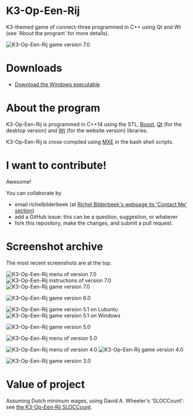 # K3-Op-Een-Rij

K3-themed game of connect-three programmed in C++ using Qt and Wt (see 'About the program' for more details).

![K3-Op-Een-Rij game version 7.0](Screenshots/K3OpEenRij_7_0.png)

# Downloads

 * [Download the Windows executable](http://richelbilderbeek.nl/GameK3OpEenRij.zip)

# About the program

K3-Op-Een-Rij is programmed in C++14 using the STL, [Boost](http://www.boost.org), [Qt](http://www.qt.io) (for the desktop version) and [Wt](http://www.webtoolkit.eu/wt) (for the website version) libraries.

K3-Op-Een-Rij is cross-compiled using [MXE](http://mxe.cc) in the bash shell scripts.

# I want to contribute!

Awesome!

You can collaborate by
 * email richelbilderbeek (at [Richel Bilderbeek's webpage its 'Contact Me' section](http://www.richelbilderbeek.nl/Contact.htm))
 * add a GitHub issue: this can be a question, suggestion, or whatever
 * fork this repository, make the changes, and submit a pull request. 

# Screenshot archive

The most recent screenshots are at the top.

![K3-Op-Een-Rij menu of version 7.0](Screenshots/K3OpEenRijMenu_7_0.png)
![K3-Op-Een-Rij instructions of version 7.0](Screenshots/K3OpEenRijInstructions_7_0.png)
![K3-Op-Een-Rij game version 7.0](Screenshots/K3OpEenRij_7_0.png)

![K3-Op-Een-Rij game version 6.0](Screenshots/K3OpEenRij_6_0.png)

![K3-Op-Een-Rij game version 5.1 on Lubuntu](Screenshots/K3OpEenRij_5_1Lubuntu.png)
![K3-Op-Een-Rij game version 5.1 on Windows](Screenshots/K3OpEenRij_5_1Windows.png)

![K3-Op-Een-Rij game version 5.0](Screenshots/K3OpEenRij_5_0.png)

![K3-Op-Een-Rij menu of version 5.0](Screenshots/K3OpEenRijMenu_5_0.png)

![K3-Op-Een-Rij menu of version 4.0](Screenshots/K3OpEenRijMenu_4_0.png)
![K3-Op-Een-Rij game version 4.0](Screenshots/K3OpEenRij_4_0.png)

![K3-Op-Een-Rij game version 3.0](Screenshots/K3OpEenRij_3_0.png)

# Value of project

Assuming Dutch minimum wages, using David A. Wheeler's 'SLOCCount': see [the K3-Op-Een-Rij SLOCCount](K3OpEenRijSloccount.txt).